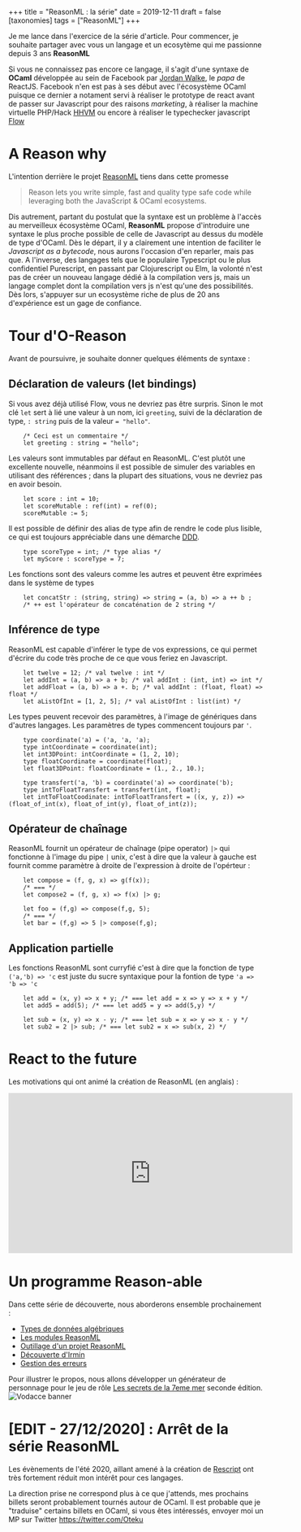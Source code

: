 +++
title = "ReasonML : la série" 
date = 2019-12-11
draft = false
[taxonomies]
tags = ["ReasonML"]
+++

Je me lance dans l'exercice de la série d'article. Pour commencer, je souhaite partager avec vous un langage et un ecosytème qui me passionne depuis 3 ans **ReasonML**

Si vous ne connaissez pas encore ce langage, il s'agit d'une syntaxe de **OCaml** développée au sein de Facebook par [Jordan Walke](https://twitter.com/jordwalke), le _papa_ de ReactJS. Facebook n'en est pas à ses début avec l'écosystème OCaml puisque ce dernier a notament servi à réaliser le prototype de react avant de passer sur Javascript pour des raisons _marketing_, à réaliser la machine virtuelle PHP/Hack [HHVM](https://github.com/facebook/hhvm/tree/master/hphp/hack) ou encore à réaliser le typechecker javascript [Flow](https://github.com/facebook/flow)

<!-- more -->

# A Reason why

L'intention derrière le projet [ReasonML](https://reasonml.github.io/) tiens dans cette promesse

> Reason lets you write simple, fast and quality type safe code while leveraging both the JavaScript & OCaml ecosystems.

Dis autrement, partant du postulat que la syntaxe est un problème à l'accès au merveilleux écosystème OCaml, **ReasonML** propose d'introduire une syntaxe le plus proche possible de celle de Javascript au dessus du modèle de type d'OCaml. Dès le départ, il y a clairement une intention de faciliter le _Javascript as a bytecode_, nous aurons l'occasion d'en reparler, mais pas que. A l'inverse, des langages tels que le populaire Typescript ou le plus confidentiel Purescript, en passant par Clojurescript ou Elm, la volonté n'est pas de créer un nouveau langage dédié à la compilation vers js, mais un langage complet dont la compilation vers js n'est qu'une des possibilités. Dès lors, s'appuyer sur un ecosystème riche de plus de 20 ans d'expérience est un gage de confiance.

# Tour d'O-Reason

Avant de poursuivre, je souhaite donner quelques éléments de syntaxe :

## Déclaration de valeurs (let bindings)

Si vous avez déjà utilisé Flow, vous ne devriez pas être surpris. Sinon le mot clé `let` sert à lié une valeur à un nom, ici `greeting`, suivi de la déclaration de type, `: string` puis de la valeur `= "hello"`.

```reason
    /* Ceci est un commentaire */
    let greeting : string = "hello";
```

Les valeurs sont immutables par défaut en ReasonML. C'est plutôt une excellente nouvelle, néanmoins il est possible de simuler des variables en utilisant des références ; dans la plupart des situations, vous ne devriez pas en avoir besoin.

```reason
    let score : int = 10;
    let scoreMutable : ref(int) = ref(0);
    scoreMutable := 5;
```

Il est possible de définir des alias de type afin de rendre le code plus lisible, ce qui est toujours appréciable dans une démarche [DDD](http://blog.infosaurus.fr/public/docs/DDDViteFait.pdf).

```reason
    type scoreType = int; /* type alias */
    let myScore : scoreType = 7;
```

Les fonctions sont des valeurs comme les autres et peuvent être exprimées dans le système de types

```reason
    let concatStr : (string, string) => string = (a, b) => a ++ b ;
    /* ++ est l'opérateur de concaténation de 2 string */
```

## Inférence de type

ReasonML est capable d'inférer le type de vos expressions, ce qui permet d'écrire du code très proche de ce que vous feriez en Javascript.

```reason
    let twelve = 12; /* val twelve : int */
    let addInt = (a, b) => a + b; /* val addInt : (int, int) => int */
    let addFloat = (a, b) => a +. b; /* val addInt : (float, float) => float */
    let aListOfInt = [1, 2, 5]; /* val aListOfInt : list(int) */
```

Les types peuvent recevoir des paramètres, à l'image de génériques dans d'autres langages. Les paramètres de types commencent toujours par `'`.

```reason
    type coordinate('a) = ('a, 'a, 'a);
    type intCoordinate = coordinate(int);
    let int3DPoint: intCoordinate = (1, 2, 10);
    type floatCoordinate = coordinate(float);
    let float3DPoint: floatCoordinate = (1., 2., 10.);

    type transfert('a, 'b) = coordinate('a) => coordinate('b);
    type intToFloatTransfert = transfert(int, float);
    let intToFloatCoodinate: intToFloatTransfert = ((x, y, z)) => (float_of_int(x), float_of_int(y), float_of_int(z));
```

## Opérateur de chaînage

ReasonML fournit un opérateur de chaînage (pipe operator) `|>` qui fonctionne à l'image du pipe `|` unix, c'est à dire que la valeur à gauche est fournit comme paramètre à droite de l'expression à droite de l'opérteur :

```reason
    let compose = (f, g, x) => g(f(x));
    /* === */
    let compose2 = (f, g, x) => f(x) |> g;

    let foo = (f,g) => compose(f,g, 5);
    /* === */
    let bar = (f,g) => 5 |> compose(f,g);
```

## Application partielle

Les fonctions ReasonML sont curryfié c'est à dire que la fonction de type `('a,'b) => 'c` est juste du sucre syntaxique pour la fontion de type `'a => 'b => 'c`

```reason
    let add = (x, y) => x + y; /* === let add = x => y => x + y */
    let add5 = add(5); /* === let add5 = y => add(5,y) */

    let sub = (x, y) => x - y; /* === let sub = x => y => x - y */
    let sub2 = 2 |> sub; /* === let sub2 = x => sub(x, 2) */
```

# React to the future

Les motivations qui ont animé la création de ReasonML (en anglais) :

<iframe width="560" height="315" src="https://www.youtube.com/embed/5fG_lyNuEAw" frameborder="0" allow="accelerometer; autoplay; encrypted-media; gyroscope; picture-in-picture" allowfullscreen></iframe>

# Un programme Reason-able

Dans cette série de découverte, nous aborderons ensemble prochainement :

- [Types de données algébriques](../reasonml-adt)
- [Les modules ReasonML](../reasonml-modules)
- [Outillage d'un projet ReasonML](../esy-reasonml)
- [Découverte d'Irmin](../irmin-database-reasonml)
- [Gestion des erreurs](../error-management-reasonml)

Pour illustrer le propos, nous allons développer un générateur de personnage pour le jeu de rôle [Les secrets de la 7eme mer](http://www.legrog.org/jeux/secrets-de-la-7eme-mer) seconde édition.
![Vodacce banner](../img/theah.jpg)

# \[EDIT - 27/12/2020\] : Arrêt de la série ReasonML

Les évènements de l'été 2020, aillant amené à la création de [Rescript](https://rescript-lang.org/) ont très fortement réduit mon intérêt pour ces langages.

La direction prise ne correspond plus à ce que j'attends, mes prochains billets seront probablement tournés autour de OCaml. Il est probable que je "traduise" certains billets en OCaml, si vous êtes intéressés, envoyer moi un MP sur Twitter https://twitter.com/Oteku